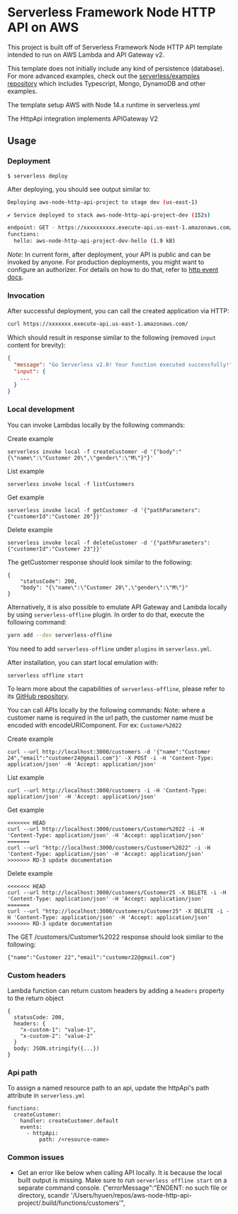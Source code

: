 <!--
title: 'AWS Simple HTTP Endpoint example in NodeJS'
description: 'This template demonstrates how to make a simple HTTP API with Node.js running on AWS Lambda and API Gateway using the Serverless Framework.'
layout: Doc
framework: v3
platform: AWS
language: nodeJS
authorLink: 'https://github.com/serverless'
authorName: 'Serverless, inc.'
authorAvatar: 'https://avatars1.githubusercontent.com/u/13742415?s=200&v=4'
-->

# Serverless Framework Node HTTP API on AWS

This project is built off of Serverless Framework Node HTTP API template intended to run on AWS Lambda and API Gateway v2.

This template does not initially include any kind of persistence (database). For more advanced examples, check out the [serverless/examples repository](https://github.com/serverless/examples/) which includes Typescript, Mongo, DynamoDB and other examples.

The template setup AWS with Node 14.x runtime in serverless.yml

The HttpApi integration implements APIGateway V2

## Usage

### Deployment

```
$ serverless deploy
```

After deploying, you should see output similar to:

```bash
Deploying aws-node-http-api-project to stage dev (us-east-1)

✔ Service deployed to stack aws-node-http-api-project-dev (152s)

endpoint: GET - https://xxxxxxxxxx.execute-api.us-east-1.amazonaws.com/
functions:
  hello: aws-node-http-api-project-dev-hello (1.9 kB)
```

_Note_: In current form, after deployment, your API is public and can be invoked by anyone. For production deployments, you might want to configure an authorizer. For details on how to do that, refer to [http event docs](https://www.serverless.com/framework/docs/providers/aws/events/apigateway/).

### Invocation

After successful deployment, you can call the created application via HTTP:

```bash
curl https://xxxxxxx.execute-api.us-east-1.amazonaws.com/
```

Which should result in response similar to the following (removed `input` content for brevity):

```json
{
  "message": "Go Serverless v2.0! Your function executed successfully!",
  "input": {
    ...
  }
}
```

### Local development

You can invoke Lambdas locally by the following commands:

Create example
```
serverless invoke local -f createCustomer -d '{"body":"{\"name\":\"Customer 20\",\"gender\":\"M\"}"}'
```

List example
```
serverless invoke local -f listCustomers
```

Get example
```
serverless invoke local -f getCustomer -d '{"pathParameters":{"customerId":"Customer 20"}}'
```

Delete example
```
serverless invoke local -f deleteCustomer -d '{"pathParameters":{"customerId":"Customer 23"}}'
```

The getCustomer response should look similar to the following:

```
{
    "statusCode": 200,
    "body": "{\"name\":\"Customer 20\",\"gender\":\"M\"}"
}
```


Alternatively, it is also possible to emulate API Gateway and Lambda locally by using `serverless-offline` plugin. In order to do that, execute the following command:

```bash
yarn add --dev serverless-offline
```

You need to add `serverless-offline` under `plugins` in `serverless.yml`.

After installation, you can start local emulation with:

```
serverless offline start
```

To learn more about the capabilities of `serverless-offline`, please refer to its [GitHub repository](https://github.com/dherault/serverless-offline).

You can call APIs locally by the following commands:
Note: where a customer name is required in the url path, the customer name must be encoded with encodeURIComponent. For ex: `Customer%2022`

Create example
```
curl --url http://localhost:3000/customers -d '{"name":"Customer 24","email":"customer24@gmail.com"}' -X POST -i -H 'Content-Type: application/json' -H 'Accept: application/json'
```

List example
```
curl --url http://localhost:3000/customers -i -H 'Content-Type: application/json' -H 'Accept: application/json'
```

Get example 
```
<<<<<<< HEAD
curl --url http://localhost:3000/customers/Customer%2022 -i -H 'Content-Type: application/json' -H 'Accept: application/json'
=======
curl --url "http://localhost:3000/customers/Customer%2022" -i -H 'Content-Type: application/json' -H 'Accept: application/json'
>>>>>>> RD-3 update documentation
```

Delete example
```
<<<<<<< HEAD
curl --url http://localhost:3000/customers/Customer25 -X DELETE -i -H 'Content-Type: application/json' -H 'Accept: application/json'
=======
curl --url "http://localhost:3000/customers/Customer25" -X DELETE -i -H 'Content-Type: application/json' -H 'Accept: application/json'
>>>>>>> RD-3 update documentation
```

The GET /customers/Customer%2022 response should look similar to the following:

```
{"name":"Customer 22","email":"customer22@gmail.com"}
```

### Custom headers
Lambda function can return custom headers by adding a `headers` property to the return object

```
{
  statusCode: 200,
  headers: {
    "x-custom-1": "value-1",
    "x-custom-2": "value-2"
  }
  body: JSON.stringify({...})
}
```

### Api path
To assign a named resource path to an api, update the httpApi's path attribute in `serverless.yml`

```
functions:
  createCustomer:
    handler: createCustomer.default
    events:
      - httpApi:
          path: /<resource-name>
```

### Common issues
- Get an error like below when calling API locally. It is because the local built output is missing. Make sure to run `serverless offline start` on a separate command console.
{"errorMessage":"ENOENT: no such file or directory, scandir '/Users/hyuen/repos/aws-node-http-api-project/.build/functions/customers'",
